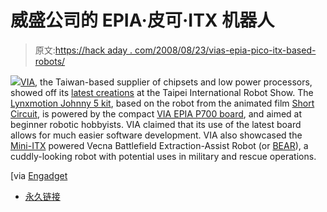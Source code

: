 # 威盛公司的 EPIA·皮可·ITX 机器人

> 原文:[https://hack aday . com/2008/08/23/vias-epia-pico-itx-based-robots/](https://hackaday.com/2008/08/23/vias-epia-pico-itx-based-robots/)

![](../Images/c5651c221ca3e423dd73fb262cbf7fc8.png)[VIA](http://www.via.com.tw/en/index.jsp), the Taiwan-based supplier of chipsets and low power processors, showed off its [latest creations](http://www.via.com.tw/en/resources/pressroom/pressrelease.jsp?press_release_no=2607) at the Taipei International Robot Show. The [Lynxmotion Johnny 5 kit](http://www.lynxmotion.com/Category.aspx?CategoryID=103), based on the robot from the animated film [Short Circuit](http://www.mahalo.com/Short_circuit), is powered by the compact [VIA EPIA P700 board](http://www.via.com.tw/en/products/mainboards/motherboards.jsp?motherboard_id=690), and aimed at beginner robotic hobbyists. VIA claimed that its use of the latest board allows for much easier software development. VIA also showcased the [Mini-ITX](http://mini-itx.com/) powered Vecna Battlefield Extraction-Assist Robot (or [BEAR](http://www.viaarena.com/default.aspx?PageID=5&ArticleID=529&P=1)), a cuddly-looking robot with potential uses in military and rescue operations.

[via [Engadget](http://www.engadget.com/2008/08/22/via-shows-off-epia-pico-itx-based-robots/)

*   [永久链接](http://www.via.com.tw/en/resources/pressroom/pressrelease.jsp?press_release_no=2607)